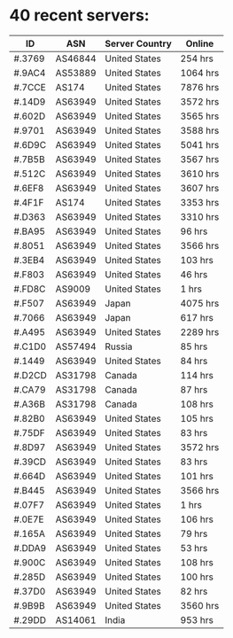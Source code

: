 # 40 recent servers:

| ID | ASN | Server Country | Online |
| ------ | ------ | ------ | ------ |
| #.3769 | AS46844 | United States | 254 hrs |
| #.9AC4 | AS53889 | United States | 1064 hrs |
| #.7CCE | AS174 | United States | 7876 hrs |
| #.14D9 | AS63949 | United States | 3572 hrs |
| #.602D | AS63949 | United States | 3565 hrs |
| #.9701 | AS63949 | United States | 3588 hrs |
| #.6D9C | AS63949 | United States | 5041 hrs |
| #.7B5B | AS63949 | United States | 3567 hrs |
| #.512C | AS63949 | United States | 3610 hrs |
| #.6EF8 | AS63949 | United States | 3607 hrs |
| #.4F1F | AS174 | United States | 3353 hrs |
| #.D363 | AS63949 | United States | 3310 hrs |
| #.BA95 | AS63949 | United States | 96 hrs |
| #.8051 | AS63949 | United States | 3566 hrs |
| #.3EB4 | AS63949 | United States | 103 hrs |
| #.F803 | AS63949 | United States | 46 hrs |
| #.FD8C | AS9009 | United States | 1 hrs |
| #.F507 | AS63949 | Japan | 4075 hrs |
| #.7066 | AS63949 | Japan | 617 hrs |
| #.A495 | AS63949 | United States | 2289 hrs |
| #.C1D0 | AS57494 | Russia | 85 hrs |
| #.1449 | AS63949 | United States | 84 hrs |
| #.D2CD | AS31798 | Canada | 114 hrs |
| #.CA79 | AS31798 | Canada | 87 hrs |
| #.A36B | AS31798 | Canada | 108 hrs |
| #.82B0 | AS63949 | United States | 105 hrs |
| #.75DF | AS63949 | United States | 83 hrs |
| #.8D97 | AS63949 | United States | 3572 hrs |
| #.39CD | AS63949 | United States | 83 hrs |
| #.664D | AS63949 | United States | 101 hrs |
| #.B445 | AS63949 | United States | 3566 hrs |
| #.07F7 | AS63949 | United States | 1 hrs |
| #.0E7E | AS63949 | United States | 106 hrs |
| #.165A | AS63949 | United States | 79 hrs |
| #.DDA9 | AS63949 | United States | 53 hrs |
| #.900C | AS63949 | United States | 108 hrs |
| #.285D | AS63949 | United States | 100 hrs |
| #.37D0 | AS63949 | United States | 82 hrs |
| #.9B9B | AS63949 | United States | 3560 hrs |
| #.29DD | AS14061 | India | 953 hrs |

